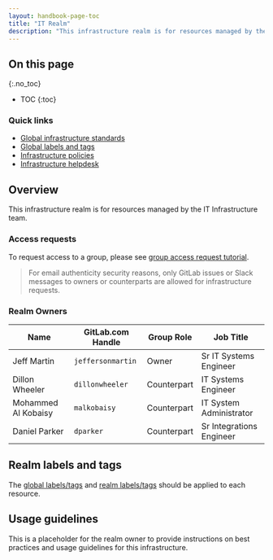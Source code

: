 ```yaml
---
layout: handbook-page-toc
title: "IT Realm"
description: "This infrastructure realm is for resources managed by the IT Infrastructure team."
---
```


## On this page
{:.no_toc}

- TOC
{:toc}

### Quick links

* [Global infrastructure standards](/handbook/infrastructure-standards/)
* [Global labels and tags](/handbook/infrastructure-standards/labels-tags/)
* [Infrastructure policies](/handbook/infrastructure-standards/policies/)
* [Infrastructure helpdesk](/handbook/infrastructure-standards/helpdesk/)

## Overview

This infrastructure realm is for resources managed by the IT Infrastructure team.

### Access requests

To request access to a group, please see [group access request tutorial](/handbook/infrastructure-standards/tutorials/groups/access-request).

> For email authenticity security reasons, only GitLab issues or Slack messages to owners or counterparts are allowed for infrastructure requests.

### Realm Owners

| Name                 | GitLab.com Handle       | Group Role       | Job Title                                |
|----------------------|-------------------------|------------------|------------------------------------------|
| Jeff Martin          | `jeffersonmartin`       | Owner            | Sr IT Systems Engineer                   |
| Dillon Wheeler       | `dillonwheeler`         | Counterpart      | IT Systems Engineer                      |
| Mohammed Al Kobaisy  | `malkobaisy`            | Counterpart      | IT System Administrator                  |
| Daniel Parker        | `dparker`               | Counterpart      | Sr Integrations Engineer                 |

## Realm labels and tags

The [global labels/tags](/handbook/infrastructure-standards/labels-tags) and [realm labels/tags](/handbook/infrastructure-standards/realms/it/labels-tags) should be applied to each resource.

## Usage guidelines

This is a placeholder for the realm owner to provide instructions on best practices and usage guidelines for this infrastructure.
